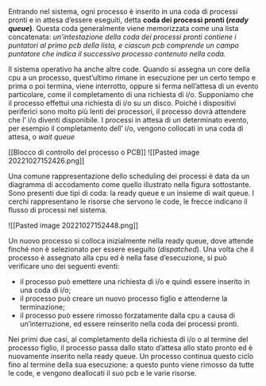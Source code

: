 Entrando nel sistema, ogni processo è inserito in una coda di processi pronti e in attesa d’essere eseguiti, detta **coda dei processi pronti (_ready queue_)**. Questa coda generalmente viene memorizzata come una lista concatenata: 
*un’intestazione della coda dei processi pronti contiene i puntatori al primo pcb della lista, e ciascun pcb comprende un campo puntatore che indica il successivo processo contenuto nella coda.*

Il sistema operativo ha anche altre code. Quando si assegna un core della cpu a un processo, quest’ultimo rimane in esecuzione per un certo tempo e prima o poi termina, viene interrotto, oppure si ferma nell’attesa di un evento particolare, come il completamento di una richiesta di i/o. Supponiamo che il processo effettui una richiesta di i/o su un disco. 
Poiché i dispositivi periferici sono molto più lenti dei processori, il processo dovrà attendere che l’ i/o diventi disponibile. I processi in attesa di un determinato evento, per esempio il completamento dell’ i/o, vengono collocati in una coda di attesa, o _wait queue_

[[Blocco di controllo del processo o PCB]]
![[Pasted image 20221027152426.png]]

Una comune rappresentazione dello scheduling dei processi è data da un diagramma di accodamento come quello illustrato nella figura sottostante. Sono presenti due tipi di coda: la ready queue e un insieme di wait queue. I cerchi rappresentano le risorse che servono le code, le frecce indicano il flusso di processi nel sistema.

![[Pasted image 20221027152448.png]]

Un nuovo processo si colloca inizialmente nella ready queue, dove attende finché non è selezionato per essere eseguito (_dispatched_). Una volta che il processo è assegnato alla cpu ed è nella fase d’esecuzione, si può verificare uno dei seguenti eventi:
-   il processo può emettere una richiesta di i/o e quindi essere inserito in una coda di i/o;
-   il processo può creare un nuovo processo figlio e attenderne la terminazione;
-   il processo può essere rimosso forzatamente dalla cpu a causa di un’interruzione, ed essere reinserito nella coda dei processi pronti.

Nei primi due casi, al completamento della richiesta di i/o o al termine del processo figlio, il processo passa dallo stato d’attesa allo stato pronto ed è nuovamente inserito nella ready queue. Un processo continua questo ciclo fino al termine della sua esecuzione: a questo punto viene rimosso da tutte le code, e vengono deallocati il suo pcb e le varie risorse.
